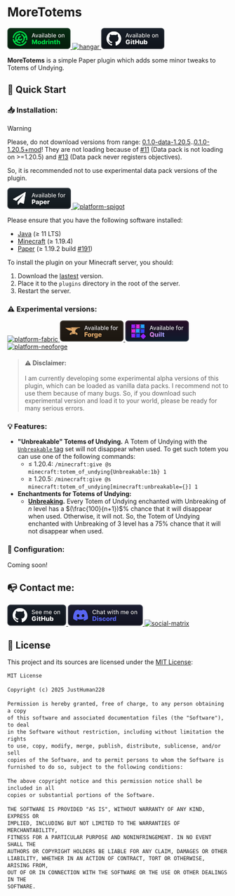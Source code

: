 # MoreTotems

<a href="https://modrinth.com/plugin/moretotems" target="_blank">
  <img src="https://github.com/intergrav/devins-badges/raw/refs/heads/v3/assets/cozy/available/modrinth_vector.svg" height="48" alt="modrinth" title="Available on Modrinth">
</a>

<a href="https://hangar.papermc.io/JustHm228/MoreTotems" target="_blank">
  <img src="https://github.com/intergrav/devins-badges/raw/refs/heads/v3/assets/cozy/available/hangar_vector.svg" height="48" alt="hangar" title="Available on Hangar">
</a>

<a href="https://github.com/JustHm228/MoreTotems" target="_blank">
  <img src="https://github.com/intergrav/devins-badges/raw/refs/heads/v3/assets/cozy/available/github_vector.svg" height="48" alt="github" title="Available on GitHub">
</a>

**MoreTotems** is a simple Paper plugin which adds some minor tweaks to Totems of Undying.

## 🚀 Quick Start

### 📥 Installation:

> [!WARNING]
>
> Please, do not download versions from range:
> [0.1.0-data-1.20.5](https://modrinth.com/datapack/moretotems/version/0.1.0-data-1.20.5)..[0.1.0-1.20.5+mod](https://modrinth.com/datapack/moretotems/version/0.1.0-1.20.5+mod)!
> They are not loading because of [#11](https://github.com/JustHm228/MoreTotems/issues/11) (Data pack is not loading on >=1.20.5) and
> [#13](https://github.com/JustHm228/MoreTotems/issues/13) (Data pack never registers objectives).
> 
> So, it is recommended not to use experimental data pack versions of the plugin.

<a href="https://papermc.io" target="_blank">
  <img src="https://github.com/intergrav/devins-badges/raw/refs/heads/v3/assets/cozy/supported/paper_vector.svg" height="48" alt="platform-paper" title="Built for Paper">
</a>

<a href="https://www.spigotmc.org" target="_blank">
  <img src="https://github.com/intergrav/devins-badges/raw/refs/heads/v3/assets/cozy/unsupported/spigot_vector.svg" height="48" alt="platform-spigot" title="Won't support Spigot">
</a>

Please ensure that you have the following software installed:
 - [Java](<https://www.oracle.com/java/>) \($\ge$ 11 LTS\)
 - [Minecraft](<https://minecraft.net/>) \($\ge$ 1.19.4\)
 - [Paper](<https://papermc.io/>) \($\ge$ 1.19.2 build 
   [#191](<https://github.com/PaperMC/Paper-Archive/commit/928bcc8d3a058221146cea1de7d42d7e178e78f2>)\)

To install the plugin on your Minecraft server, you should:
1. Download the [lastest](<../../releases/latest>) version.
2. Place it to the ``plugins`` directory in the root of the server.
3. Restart the server.

### ⚠️ Experimental versions:

<a href="https://fabricmc.net" target="_blank">
  <img src="https://github.com/intergrav/devins-badges/raw/refs/heads/v3/assets/cozy/supported/fabric_vector.svg" height="48" alt="platform-fabric" title="Supports Fabric">
</a>

<a href="https://files.minecraftforge.net" target="_blank">
  <img src="https://github.com/intergrav/devins-badges/raw/refs/heads/v3/assets/cozy/supported/forge_vector.svg" height="48" alt="platform-forge" title="Supports Forge">
</a>

<a href="https://quiltmc.net" target="_blank">
  <img src="https://github.com/intergrav/devins-badges/raw/refs/heads/v3/assets/cozy/supported/quilt_vector.svg" height="48" alt="platform-quilt" title="Supports Quilt">
</a>

<a href="https://neoforged.net" target="_blank">
  <img src="https://raw.githubusercontent.com/intergrav/devins-badges/74adf3b26de1006e9ec9fcffff17322ae3962f9b/assets/cozy/supported/neoforge_vector-cozy.svg" height="48" alt="platform-neoforge" title="Supports NeoForge">
</a>

> #### ⚠️ Disclaimer:
> 
> I am currently developing some experimental alpha versions of this plugin,
> which can be loaded as vanilla data packs. I recommend not to use them because
> of many bugs. So, if you download such experimental version and load it to
> your world, please be ready for many serious errors.

### 💡 Features:

 - **"Unbreakable" Totems of Undying.** A Totem of Undying with the 
   [``Unbreakable`` tag](<https://minecraft.wiki/w/Data_component_format#unbreakable>) set will not 
   disappear when used. To get such totem you can use one of the following commands:
   - $\le$ 1.20.4: ``/minecraft:give @s minecraft:totem_of_undying{Unbreakable:1b} 1``
   - $\ge$ 1.20.5: ``/minecraft:give @s minecraft:totem_of_undying[minecraft:unbreakable={}] 1``
 - **Enchantments for Totems of Undying:**
   - **[Unbreaking](https://minecraft.wiki/w/Unbreaking).** Every Totem of Undying enchanted with 
     Unbreaking of $n$ level has a $(\frac{100}{n+1})$% chance that it will disappear when used.
     Otherwise, it will not. So, the Totem of Undying enchanted with Unbreaking of 3 level has a 
     75% chance that it will not disappear when used.

### 🔧 Configuration:

Coming soon!

## 📭 Contact me:

<a href="https://github.com/JustHm228" target="_blank">
  <img src="https://github.com/intergrav/devins-badges/raw/refs/heads/v3/assets/cozy/social/github-singular_vector.svg" height="48" alt="social-github" title="See me on GitHub">
</a>

<a href="https://discordapp.com/users/825011445509914675" target="_blank">
  <img src="https://github.com/intergrav/devins-badges/raw/refs/heads/v3/assets/cozy/social/discord-singular_vector.svg" height="48" alt="social-discord" title="Chat with me on Discord">
</a>

<a href="https://matrix.to/#/@justhm228:matrix.org" target="_blank">
  <img src="https://github.com/intergrav/devins-badges/raw/refs/heads/v3/assets/cozy/social/matrix-singular_vector.svg" height="48" alt="social-matrix" title="Chat with me on Matrix">
</a>

## 📖 License

This project and its sources are licensed under the [MIT License](./LICENSE):

```text
MIT License

Copyright (c) 2025 JustHuman228

Permission is hereby granted, free of charge, to any person obtaining a copy
of this software and associated documentation files (the "Software"), to deal
in the Software without restriction, including without limitation the rights
to use, copy, modify, merge, publish, distribute, sublicense, and/or sell
copies of the Software, and to permit persons to whom the Software is
furnished to do so, subject to the following conditions:

The above copyright notice and this permission notice shall be included in all
copies or substantial portions of the Software.

THE SOFTWARE IS PROVIDED "AS IS", WITHOUT WARRANTY OF ANY KIND, EXPRESS OR
IMPLIED, INCLUDING BUT NOT LIMITED TO THE WARRANTIES OF MERCHANTABILITY,
FITNESS FOR A PARTICULAR PURPOSE AND NONINFRINGEMENT. IN NO EVENT SHALL THE
AUTHORS OR COPYRIGHT HOLDERS BE LIABLE FOR ANY CLAIM, DAMAGES OR OTHER
LIABILITY, WHETHER IN AN ACTION OF CONTRACT, TORT OR OTHERWISE, ARISING FROM,
OUT OF OR IN CONNECTION WITH THE SOFTWARE OR THE USE OR OTHER DEALINGS IN THE
SOFTWARE.
```
